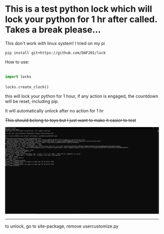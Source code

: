 # This is a test python lock which will lock your python for 1 hr after called. Takes a break please...

This don't work with linux system! I tried on my pi

```
pip install git+https://github.com/DAF201/lock
```

How to use:

```python

import locks

locks.create_clock()

```

this will lock your python for 1 hour, if any action is engaged, the countdown will be reset, including pip.

It will automatically unlock after no action for 1 hr

~~This should belong to toys but I just want to make it easier to test~~

<img src='https://github.com/DAF201/locks/blob/main/locks/Screenshot%20(370).png'>

___

to unlock, go to site-package, remove usercustomize.py
